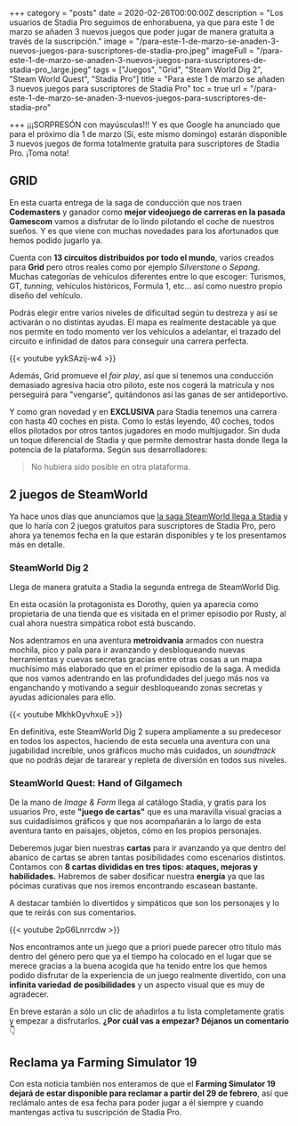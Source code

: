 +++
category = "posts"
date = 2020-02-26T00:00:00Z
description = "Los usuarios de Stadia Pro seguimos de enhorabuena, ya que para este 1 de marzo se añaden 3 nuevos juegos que poder jugar de manera gratuita a través de la suscripción."
image = "/para-este-1-de-marzo-se-anaden-3-nuevos-juegos-para-suscriptores-de-stadia-pro.jpeg"
imageFull = "/para-este-1-de-marzo-se-anaden-3-nuevos-juegos-para-suscriptores-de-stadia-pro_large.jpeg"
tags = ["Juegos", "Grid", "Steam World Dig 2", "Steam World Quest", "Stadia Pro"]
title = "Para este 1 de marzo se añaden 3 nuevos juegos para suscriptores de Stadia Pro"
toc = true
url = "/para-este-1-de-marzo-se-anaden-3-nuevos-juegos-para-suscriptores-de-stadia-pro"

+++
¡¡¡SORPRESÓN con mayúsculas!!! Y es que Google ha anunciado que para el próximo día 1 de marzo (Sí, este mismo domingo) estarán disponible 3 nuevos juegos de forma totalmente gratuita para suscriptores de Stadia Pro. ¡Toma nota!

## GRID

En esta cuarta entrega de la saga de conducción que nos traen **Codemasters** y ganador como **mejor videojuego de carreras en la pasada Gamescom** vamos a disfrutar de lo lindo pilotando el coche de nuestros sueños. Y es que viene con muchas novedades para los afortunados que hemos podido jugarlo ya.

Cuenta con **13 circuitos distribuidos por todo el mundo**, varios creados para **Grid** pero otros reales como por ejemplo _Silverstone_ o _Sepang_. Muchas categorías de vehículos diferentes entre lo que escoger: Turismos, GT, _tunning_, vehículos históricos, Formula 1, etc... así como nuestro propio diseño del vehículo.

Podrás elegir entre varios niveles de dificultad según tu destreza y así se activarán o no distintas ayudas. El mapa es realmente destacable ya que nos permite en todo momento ver los vehículos a adelantar, el trazado del circuito e infinidad de datos para conseguir una carrera perfecta.

<div class="u-youtube">
{{< youtube yykSAzij-w4 >}}
</div>

Además, Grid promueve el _fair play_, así que si tenemos una conducción demasiado agresiva hacia otro piloto, este nos cogerá la matrícula y nos perseguirá para "vengarse", quitándonos así las ganas de ser antideportivo.

Y como gran novedad y en **EXCLUSIVA** para Stadia tenemos una carrera con hasta 40 coches en pista. Como lo estás leyendo, 40 coches, todos ellos pilotados por otros tantos jugadores en modo multijugador. Sin duda un toque diferencial de Stadia y que permite demostrar hasta donde llega la potencia de la plataforma. Según sus desarrolladores:

> No hubiera sido posible en otra plataforma.

## 2 juegos de SteamWorld

Ya hace unos días que anunciamos que <a class="u-anchor" href="https://www.stadianeros.com/la-saga-steamworld-llega-a-stadia/">la saga SteamWorld llega a Stadia</a>  y que lo haría con 2 juegos gratuitos para suscriptores de Stadia Pro, pero ahora ya tenemos fecha en la que estarán disponibles y te los presentamos más en detalle.

### SteamWorld Dig 2

Llega de manera gratuita a Stadia la segunda entrega de SteamWorld Dig.

En esta ocasión la protagonista es Dorothy, quien ya aparecía como propietaria de una tienda que es visitada en el primer episodio por Rusty, al cual ahora nuestra simpática robot está buscando.

Nos adentramos en una aventura **metroidvania** armados con nuestra mochila, pico y pala para ir avanzando y desbloqueando nuevas herramientas y cuevas secretas gracias entre otras cosas a un mapa muchísimo más elaborado que en el primer episodio de la saga. A medida que nos vamos adentrando en las profundidades del juego más nos va enganchando y motivando a seguir desbloqueando zonas secretas y ayudas adicionales para ello.

<div class="u-youtube">
{{< youtube MkhkOyvhxuE >}}
</div>

En definitiva, este SteamWorld Dig 2 supera ampliamente a su predecesor en todos los aspectos, haciendo de esta secuela una aventura con una jugabilidad increíble, unos gráficos mucho más cuidados, un _soundtrack_ que no podrás dejar de tararear y repleta de diversión en todos sus niveles.

### SteamWorld Quest: Hand of Gilgamech

De la mano de _Image & Form_ llega al catálogo Stadia, y gratis para los usuarios Pro, este **"juego de cartas"** que es una maravilla visual gracias a sus cuidadísimos gráficos y que nos acompañarán a lo largo de esta aventura tanto en paisajes, objetos, cómo en los propios personajes.

Deberemos jugar bien nuestras **cartas** para ir avanzando ya que dentro del abanico de cartas se abren tantas posibilidades como escenarios distintos. Contamos con **8 cartas divididas en tres tipos: ataques, mejoras y habilidades.** Habremos de saber dosificar nuestra **energía** ya que las pócimas curativas que nos iremos encontrando escasean bastante.

A destacar también lo divertidos y simpáticos que son los personajes y lo que te reirás con sus comentarios.

<div class="u-youtube">
{{< youtube 2pG6Lnrrcdw >}}
</div>

Nos encontramos ante un juego que a priori puede parecer otro título más dentro del género pero que ya el tiempo ha colocado en el lugar que se merece gracias a la buena acogida que ha tenido entre los que hemos podido disfrutar de la experiencia de un juego realmente divertido, con una **infinita variedad** **de posibilidades** y un aspecto visual que es muy de agradecer.

En breve estarán a sólo un clic de añadirlos a tu lista completamente gratis y empezar a disfrutarlos. **¿Por cuál vas a empezar? Déjanos un comentario** 👇

## Reclama ya Farming Simulator 19

Con esta noticia también nos enteramos de que el **Farming Simulator 19 dejará de estar disponible para reclamar a partir del 29 de febrero**, así que reclámalo antes de esa fecha para poder jugar a él siempre y cuando mantengas activa tu suscripción de Stadia Pro.